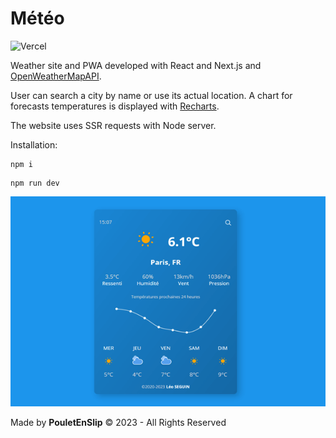 # Météo

![Vercel](https://vercelbadge.vercel.app/api/pouletenslip/meteo)

Weather site and PWA developed with React and Next.js and [OpenWeatherMapAPI](https://openweathermap.org/api).

User can search a city by name or use its actual location.
A chart for forecasts temperatures is displayed with [Recharts](https://recharts.org/en-US/).

The website uses SSR requests with Node server.

Installation:
```
npm i
```
```
npm run dev
```

![0](https://github.com/PouletEnSlip/Meteo/blob/main/image.png)

Made by **PouletEnSlip** © 2023 - All Rights Reserved
